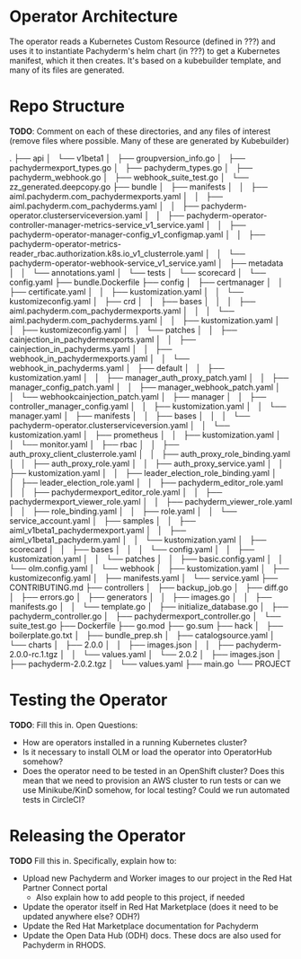 # Operator Architecture

The operator reads a Kubernetes Custom Resource (defined in ???) and uses it to instantiate Pachyderm's helm chart (in ???) to get a Kubernetes manifest, which it then creates. It's based on a kubebuilder template, and many of its files are generated.

# Repo Structure

**TODO**: Comment on each of these directories, and any files of interest (remove files where possible. Many of these are generated by Kubebuilder)

.
├── api
│   └── v1beta1
│       ├── groupversion_info.go
│       ├── pachydermexport_types.go
│       ├── pachyderm_types.go
│       ├── pachyderm_webhook.go
│       ├── webhook_suite_test.go
│       └── zz_generated.deepcopy.go
├── bundle
│   ├── manifests
│   │   ├── aiml.pachyderm.com_pachydermexports.yaml
│   │   ├── aiml.pachyderm.com_pachyderms.yaml
│   │   ├── pachyderm-operator.clusterserviceversion.yaml
│   │   ├── pachyderm-operator-controller-manager-metrics-service_v1_service.yaml
│   │   ├── pachyderm-operator-manager-config_v1_configmap.yaml
│   │   ├── pachyderm-operator-metrics-reader_rbac.authorization.k8s.io_v1_clusterrole.yaml
│   │   └── pachyderm-operator-webhook-service_v1_service.yaml
│   ├── metadata
│   │   └── annotations.yaml
│   └── tests
│       └── scorecard
│           └── config.yaml
├── bundle.Dockerfile
├── config
│   ├── certmanager
│   │   ├── certificate.yaml
│   │   ├── kustomization.yaml
│   │   └── kustomizeconfig.yaml
│   ├── crd
│   │   ├── bases
│   │   │   ├── aiml.pachyderm.com_pachydermexports.yaml
│   │   │   └── aiml.pachyderm.com_pachyderms.yaml
│   │   ├── kustomization.yaml
│   │   ├── kustomizeconfig.yaml
│   │   └── patches
│   │       ├── cainjection_in_pachydermexports.yaml
│   │       ├── cainjection_in_pachyderms.yaml
│   │       ├── webhook_in_pachydermexports.yaml
│   │       └── webhook_in_pachyderms.yaml
│   ├── default
│   │   ├── kustomization.yaml
│   │   ├── manager_auth_proxy_patch.yaml
│   │   ├── manager_config_patch.yaml
│   │   ├── manager_webhook_patch.yaml
│   │   └── webhookcainjection_patch.yaml
│   ├── manager
│   │   ├── controller_manager_config.yaml
│   │   ├── kustomization.yaml
│   │   └── manager.yaml
│   ├── manifests
│   │   ├── bases
│   │   │   └── pachyderm-operator.clusterserviceversion.yaml
│   │   └── kustomization.yaml
│   ├── prometheus
│   │   ├── kustomization.yaml
│   │   └── monitor.yaml
│   ├── rbac
│   │   ├── auth_proxy_client_clusterrole.yaml
│   │   ├── auth_proxy_role_binding.yaml
│   │   ├── auth_proxy_role.yaml
│   │   ├── auth_proxy_service.yaml
│   │   ├── kustomization.yaml
│   │   ├── leader_election_role_binding.yaml
│   │   ├── leader_election_role.yaml
│   │   ├── pachyderm_editor_role.yaml
│   │   ├── pachydermexport_editor_role.yaml
│   │   ├── pachydermexport_viewer_role.yaml
│   │   ├── pachyderm_viewer_role.yaml
│   │   ├── role_binding.yaml
│   │   ├── role.yaml
│   │   └── service_account.yaml
│   ├── samples
│   │   ├── aiml_v1beta1_pachydermexport.yaml
│   │   ├── aiml_v1beta1_pachyderm.yaml
│   │   └── kustomization.yaml
│   ├── scorecard
│   │   ├── bases
│   │   │   └── config.yaml
│   │   ├── kustomization.yaml
│   │   └── patches
│   │       ├── basic.config.yaml
│   │       └── olm.config.yaml
│   └── webhook
│       ├── kustomization.yaml
│       ├── kustomizeconfig.yaml
│       ├── manifests.yaml
│       └── service.yaml
├── CONTRIBUTING.md
├── controllers
│   ├── backup_job.go
│   ├── diff.go
│   ├── errors.go
│   ├── generators
│   │   ├── images.go
│   │   ├── manifests.go
│   │   └── template.go
│   ├── initialize_database.go
│   ├── pachyderm_controller.go
│   ├── pachydermexport_controller.go
│   └── suite_test.go
├── Dockerfile
├── go.mod
├── go.sum
├── hack
│   ├── boilerplate.go.txt
│   ├── bundle_prep.sh
│   ├── catalogsource.yaml
│   └── charts
│       ├── 2.0.0
│       │   ├── images.json
│       │   ├── pachyderm-2.0.0-rc.1.tgz
│       │   └── values.yaml
│       └── 2.0.2
│           ├── images.json
│           ├── pachyderm-2.0.2.tgz
│           └── values.yaml
├── main.go
└── PROJECT

# Testing the Operator

**TODO**: Fill this in. Open Questions:
- How are operators installed in a running Kubernetes cluster?
- Is it necessary to install OLM or load the operator into OperatorHub somehow?
- Does the operator need to be tested in an OpenShift cluster? Does this mean that we need to provision an AWS cluster to run tests or can we use Minikube/KinD somehow, for local testing? Could we run automated tests in CircleCI?

# Releasing the Operator

**TODO** Fill this in. Specifically, explain how to:
- Upload new Pachyderm and Worker images to our project in the Red Hat Partner Connect portal
  - Also explain how to add people to this project, if needed
- Update the operator itself in Red Hat Marketplace (does it need to be updated anywhere else? ODH?)
- Update the Red Hat Marketplace documentation for Pachyderm
- Update the Open Data Hub (ODH) docs. These docs are also used for Pachyderm in RHODS.


